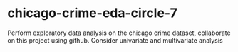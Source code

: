 # chicago-crime-eda-circle-7
Perform exploratory data analysis on the chicago crime dataset, collaborate on this project using github.
Consider univariate and multivariate analysis
